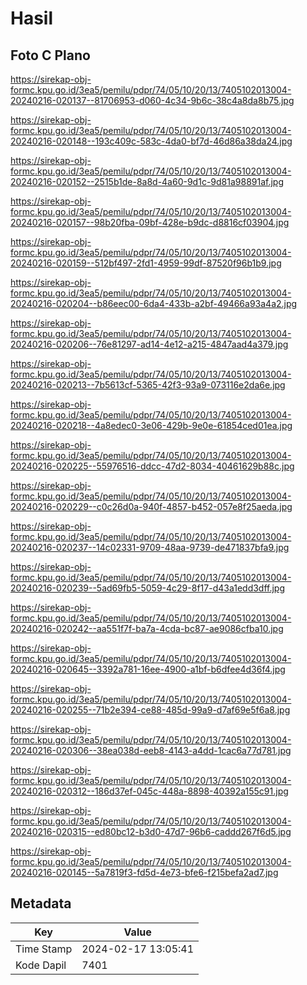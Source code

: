 # Hasil

## Foto C Plano

https://sirekap-obj-formc.kpu.go.id/3ea5/pemilu/pdpr/74/05/10/20/13/7405102013004-20240216-020137--81706953-d060-4c34-9b6c-38c4a8da8b75.jpg

https://sirekap-obj-formc.kpu.go.id/3ea5/pemilu/pdpr/74/05/10/20/13/7405102013004-20240216-020148--193c409c-583c-4da0-bf7d-46d86a38da24.jpg

https://sirekap-obj-formc.kpu.go.id/3ea5/pemilu/pdpr/74/05/10/20/13/7405102013004-20240216-020152--2515b1de-8a8d-4a60-9d1c-9d81a98891af.jpg

https://sirekap-obj-formc.kpu.go.id/3ea5/pemilu/pdpr/74/05/10/20/13/7405102013004-20240216-020157--98b20fba-09bf-428e-b9dc-d8816cf03904.jpg

https://sirekap-obj-formc.kpu.go.id/3ea5/pemilu/pdpr/74/05/10/20/13/7405102013004-20240216-020159--512bf497-2fd1-4959-99df-87520f96b1b9.jpg

https://sirekap-obj-formc.kpu.go.id/3ea5/pemilu/pdpr/74/05/10/20/13/7405102013004-20240216-020204--b86eec00-6da4-433b-a2bf-49466a93a4a2.jpg

https://sirekap-obj-formc.kpu.go.id/3ea5/pemilu/pdpr/74/05/10/20/13/7405102013004-20240216-020206--76e81297-ad14-4e12-a215-4847aad4a379.jpg

https://sirekap-obj-formc.kpu.go.id/3ea5/pemilu/pdpr/74/05/10/20/13/7405102013004-20240216-020213--7b5613cf-5365-42f3-93a9-073116e2da6e.jpg

https://sirekap-obj-formc.kpu.go.id/3ea5/pemilu/pdpr/74/05/10/20/13/7405102013004-20240216-020218--4a8edec0-3e06-429b-9e0e-61854ced01ea.jpg

https://sirekap-obj-formc.kpu.go.id/3ea5/pemilu/pdpr/74/05/10/20/13/7405102013004-20240216-020225--55976516-ddcc-47d2-8034-40461629b88c.jpg

https://sirekap-obj-formc.kpu.go.id/3ea5/pemilu/pdpr/74/05/10/20/13/7405102013004-20240216-020229--c0c26d0a-940f-4857-b452-057e8f25aeda.jpg

https://sirekap-obj-formc.kpu.go.id/3ea5/pemilu/pdpr/74/05/10/20/13/7405102013004-20240216-020237--14c02331-9709-48aa-9739-de471837bfa9.jpg

https://sirekap-obj-formc.kpu.go.id/3ea5/pemilu/pdpr/74/05/10/20/13/7405102013004-20240216-020239--5ad69fb5-5059-4c29-8f17-d43a1edd3dff.jpg

https://sirekap-obj-formc.kpu.go.id/3ea5/pemilu/pdpr/74/05/10/20/13/7405102013004-20240216-020242--aa551f7f-ba7a-4cda-bc87-ae9086cfba10.jpg

https://sirekap-obj-formc.kpu.go.id/3ea5/pemilu/pdpr/74/05/10/20/13/7405102013004-20240216-020645--3392a781-16ee-4900-a1bf-b6dfee4d36f4.jpg

https://sirekap-obj-formc.kpu.go.id/3ea5/pemilu/pdpr/74/05/10/20/13/7405102013004-20240216-020255--71b2e394-ce88-485d-99a9-d7af69e5f6a8.jpg

https://sirekap-obj-formc.kpu.go.id/3ea5/pemilu/pdpr/74/05/10/20/13/7405102013004-20240216-020306--38ea038d-eeb8-4143-a4dd-1cac6a77d781.jpg

https://sirekap-obj-formc.kpu.go.id/3ea5/pemilu/pdpr/74/05/10/20/13/7405102013004-20240216-020312--186d37ef-045c-448a-8898-40392a155c91.jpg

https://sirekap-obj-formc.kpu.go.id/3ea5/pemilu/pdpr/74/05/10/20/13/7405102013004-20240216-020315--ed80bc12-b3d0-47d7-96b6-caddd267f6d5.jpg

https://sirekap-obj-formc.kpu.go.id/3ea5/pemilu/pdpr/74/05/10/20/13/7405102013004-20240216-020145--5a7819f3-fd5d-4e73-bfe6-f215befa2ad7.jpg


## Metadata

| Key        | Value               |
| ---------- | ------------------- |
| Time Stamp | 2024-02-17 13:05:41 |
| Kode Dapil | 7401                |



